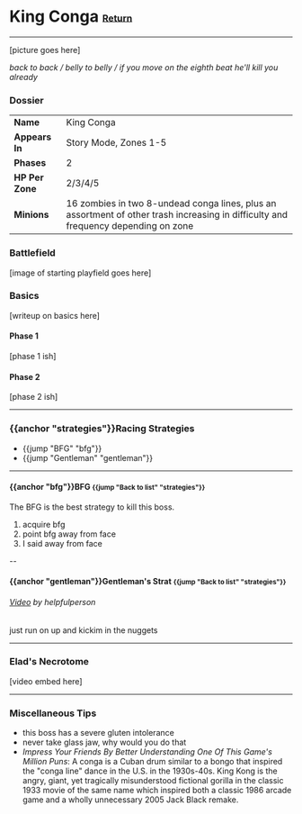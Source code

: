 # King Conga <small><sub><sup>[Return](./)</sup></sub></small>
---

[picture goes here]

_back to back / belly to belly / if you move on the eighth beat he'll kill you already_

### Dossier
|||
|---|---|
|__Name__|King Conga|
|__Appears In__| Story Mode, Zones 1-5|
|__Phases__|2|
|__HP Per Zone__| 2/3/4/5|
|__Minions__| 16 zombies in two 8-undead conga lines, plus an assortment of other trash increasing in difficulty and frequency depending on zone|

### Battlefield
[image of starting playfield goes here]

### Basics
[writeup on basics here]

#### Phase 1
[phase 1 ish]

#### Phase 2
[phase 2 ish]

---
### {{anchor "strategies"}}Racing Strategies
- {{jump "BFG" "bfg"}}
- {{jump "Gentleman" "gentleman"}}

---
#### {{anchor "bfg"}}BFG <small>{{jump "Back to list" "strategies"}}</small>

The BFG is the best strategy to kill this boss.

1. acquire bfg
2. point bfg away from face
3. I said away from face

--
#### {{anchor "gentleman"}}Gentleman's Strat <small>{{jump "Back to list" "strategies"}}</small>

###### [Video](http://www.youtube.com/watch?v=ZjK1oEm8MY8) by helpfulperson</small>
just run on up and kickim in the nuggets

---
### Elad's Necrotome

[video embed here]

---
### Miscellaneous Tips
- this boss has a severe gluten intolerance
- never take glass jaw, why would you do that
- _Impress Your Friends By Better Understanding One Of This Game's Million Puns_: A conga is a Cuban drum similar to a bongo that inspired the "conga line" dance in the U.S. in the 1930s-40s. King Kong is the angry, giant, yet tragically misunderstood fictional gorilla in the classic 1933 movie of the same name which inspired both a classic 1986 arcade game and a wholly unnecessary 2005 Jack Black remake.
